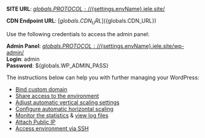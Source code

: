 **SITE URL**: [${globals.PROTOCOL}://${settings.envName}.jele.site/](${globals.PROTOCOL}://${settings.envName}.jele.site/)   

**CDN Endpoint URL**:  [${globals.CDN_URL}](${globals.CDN_URL})   

Use the following credentials to access the admin panel:   

**Admin Panel**: [${globals.PROTOCOL}://${settings.envName}.jele.site/wp-admin/](${globals.PROTOCOL}://${settings.envName}.jele.site/wp-admin/)  
**Login**: admin  
**Password**: ${globals.WP_ADMIN_PASS}  

The instructions below can help you with further managing your WordPress:

* [Bind custom domain](https://docs.jelastic.com/ssh-access)
* [Share access to the environment](http://docs.jelastic.com/share-environment)
* [Adjust automatic vertical scaling settings](http://docs.jelastic.com/automatic-vertical-scaling)
* [Configure automatic horizontal scaling](http://docs.jelastic.com/automatic-horizontal-scaling)
* [Monitor the statistics](http://docs.jelastic.com/view-app-statistics) & [view log files](https://docs.jelastic.com/view-log-files)
* [Attach Public IP](https://docs.jelastic.com/public-ip)
* [Access environment via SSH](https://docs.jelastic.com/ssh-access)
